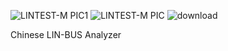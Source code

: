![LINTEST-M PIC1 ](https://github.com/user-attachments/assets/946ddf2c-fb08-4ae0-ba29-4566e5bc3176)
![LINTEST-M PIC](https://github.com/user-attachments/assets/9090873d-03a5-4cc1-881c-f4c51c798b75)
![download](https://github.com/user-attachments/assets/cff6a547-a127-4bf7-841c-f34c8c8f4ef1)

Chinese LIN-BUS Analyzer
